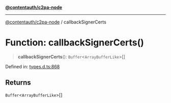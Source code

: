 [**@contentauth/c2pa-node**](../README.md)

***

[@contentauth/c2pa-node](../README.md) / callbackSignerCerts

# Function: callbackSignerCerts()

> **callbackSignerCerts**(): `Buffer`\<`ArrayBufferLike`\>[]

Defined in: [types.d.ts:868](https://github.com/contentauth/c2pa-node-v2/blob/1df68df861d38a8c4eb7c634a613532727ec72d3/js-src/types.d.ts#L868)

## Returns

`Buffer`\<`ArrayBufferLike`\>[]
